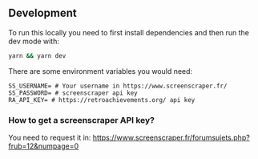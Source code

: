 ## Development

To run this locally you need to first install dependencies and then run the dev mode with:

```sh
yarn && yarn dev
```

There are some environment variables you would need:

```
SS_USERNAME= # Your username in https://www.screenscraper.fr/
SS_PASSWORD= # screenscraper api key
RA_API_KEY= # https://retroachievements.org/ api key
```

### How to get a screenscraper API key?

You need to request it in: https://www.screenscraper.fr/forumsujets.php?frub=12&numpage=0
